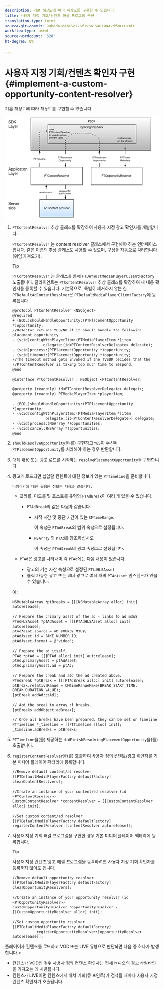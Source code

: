 ```yaml
---
description: 기본 해상도에 따라 해상도를 구현할 수 있습니다.
title: 사용자 지정 기회/컨텐츠 해결 프로그램 구현
translation-type: tm+mt
source-git-commit: 89bdda1d4bd5c126f19ba75a819942df901183d1
workflow-type: tm+mt
source-wordcount: '328'
ht-degree: 0%

---
```



# 사용자 지정 기회/컨텐츠 확인자 구현{#implement-a-custom-opportunity-content-resolver}

기본 해상도에 따라 해상도를 구현할 수 있습니다.

<!--<a id="fig_CC41E2A66BDB4115821F33737B46A09B"></a>-->

![](assets/ios_psdk_content_resolver.png)

1. `PTContentResolver` 추상 클래스를 확장하여 사용자 지정 광고 확인자를 개발합니다.

   `PTContentResolver` 는 content resolver 클래스에서 구현해야 하는 인터페이스입니다. 같은 이름의 추상 클래스도 사용할 수 있으며, 구성을 자동으로 처리합니다(위임 가져오기).

   >[!TIP]
   >
   >`PTContentResolver` 는 클래스를 통해  `PTDefaultMediaPlayerClientFactory` 노출됩니다. 클라이언트는 `PTContentResolver` 추상 클래스를 확장하여 새 내용 확인자를 등록할 수 있습니다. 기본적으로, 특별히 제거하지 않는 한 `PTDefaultAdContentResolver`은 `PTDefaultMediaPlayerClientFactory`에 등록됩니다.

   ```
   @protocol PTContentResolver <NSObject> 
   @required 
   + (BOOL)shouldHandleOpportunity:(PTPlacementOpportunity *)opportunity;  
   //Detector returns YES/NO if it should handle the following placement opportunity 
   - (void)configWithPlayerItem:(PTMediaPlayerItem *)item  
                 delegate:(id<PTContentResolverDelegate> delegate); 
   - (void)process:(PTPlacementOpportunity *)opportunity; 
   - (void)timeout:(PTPlacementOpportunity *)opportunity;  
   //The timeout method gets invoked if the TVSDK decides that the  
   //PTContentResolver is taking too much time to respond. 
   @end 
   
   @interface PTContentResolver : NSObject <PTContentResolver> 
   
   @property (readonly) id<PTContentResolverDelegate> delegate; 
   @property (readonly) PTMediaPlayerItem *playerItem; 
   
   - (BOOL)shouldHandleOpportunity:(PTPlacementOpportunity *)opportunity; 
   - (void)configWithPlayerItem:(PTMediaPlayerItem *)item  
                  delegate:(id<PTContentResolverDelegate>) delegate; 
   - (void)process:(NSArray *)opportunities; 
   - (void)cancel:(NSArray *)opportunities; 
   @end
   ```

1. `shouldResolveOpportunity`을(를) 구현하고 `YES`이 수신된 `PTPlacementOpportunity`를 처리해야 하는 경우 반환합니다.
1. 대체 내용 또는 광고 로드를 시작하는 `resolvePlacementOpportunity`을 구현합니다.
1. 광고가 로드되면 삽입할 컨텐트에 대한 정보가 있는 `PTTimeline`을 준비합니다.

       타임라인에 대한 유용한 정보는 다음과 같습니다.
   
   * 프리롤, 미드롤 및 포스트롤 유형의 `PTAdBreak`이 여러 개 있을 수 있습니다.

      * `PTAdBreak`의 값은 다음과 같습니다.

         * 시작 시간 및 중단 기간이 있는 `CMTimeRange`.

            이 속성은 `PTAdBreak`의 범위 속성으로 설정됩니다.

         * `NSArray` 의 `PTAd`를 참조하십시오.

            이 속성은 `PTAdBreak`의 광고 속성으로 설정됩니다.
   * `PTAd`은 광고를 나타내며 각 `PTAd`에는 다음 내용이 있습니다.

      * 광고의 기본 자산 속성으로 설정된 `PTAdHLSAsset`
      * 클릭 가능한 광고 또는 배너 광고로 여러 개의 `PTAdAsset` 인스턴스가 있을 수 있습니다.

   예:

   ```
   NSMutableArray *ptBreaks = [[[NSMutableArray alloc] init] autorelease]; 
   
   // Prepare the primary asset of the ad - links to ad m3u8 
   PTAdHLSAsset *ptAdAsset = [[[PTAdHLSAsset alloc] init] autorelease]; 
   ptAdAsset.source = AD_SOURCE_M3U8; 
   ptAdAsset.id = FAKE_NUMBER_ID; 
   ptAdAsset.format = @"video"; 
   
   // Prepare the ad itself. 
   PTAd *ptAd = [[[PTAd alloc] init] autorelease]; 
   ptAd.primaryAsset = ptAdAsset; 
   ptAd.primaryAsset.ad = ptAd; 
   
   // Prepare the break and add the ad created above. 
   PTAdBreak *ptBreak = [[[PTAdBreak alloc] init] autorelease]; 
   ptBreak.relativeRange = CMTimeRangeMake(BREAK_START_TIME, BREAK_DURATION_VALUE); 
   [ptBreak addAd:ptAd]; 
   
   // Add the break to array of breaks. 
   [ptBreaks addObject:adBreak]; 
   
   // Once all breaks have been prepared, they can be set on timeline 
   PTTimeline *_timeline = [[PTTimeline alloc] init]; 
   _timeline.adBreaks = ptBreaks;
   ```

1. `PTTimeline`을(를) 제공하는 `didFinishResolvingPlacementOpportunity`을(를) 호출합니다.
1. `registerContentResolver`을(를) 호출하여 사용자 정의 컨텐트/광고 확인자를 기본 미디어 플레이어 팩터리에 등록합니다.

   ```
   //Remove default content/ad resolver 
   [[PTDefaultMediaPlayerFactory defaultFactory] clearContentResolvers]; 
   
   //Create an instance of your content/ad resolver (id <PTContentResolver>) 
   CustomContentResolver *contentResolver = [[CustomContentResolver alloc] init]; 
   
   //Set custom content/ad resolver 
   [[PTDefaultMediaPlayerFactory defaultFactory] registerContentResolver:[contentResolver autorelease]];
   ```

1. 사용자 지정 기회 해결 프로그램을 구현한 경우 기본 미디어 플레이어 팩터리에 등록합니다.

   >[!TIP]
   >
   >사용자 지정 컨텐츠/광고 해결 프로그램을 등록하려면 사용자 지정 기회 확인자를 등록하지 않아도 됩니다.

   ```
   //Remove default opportunity resolver 
   [[PTDefaultMediaPlayerFactory defaultFactory] clearOpportunityResolvers]; 
   
   //Create an instance of your opportunity resolver (id <PTOpportunityResolver>) 
   CustomOpportunityResolver *opportunityResolver = [[CustomOpportunityResolver alloc] init]; 
   
   //Set custom opportunity resolver 
   [[PTDefaultMediaPlayerFactory defaultFactory]  
              registerOpportunityResolver:[opportunityResolver autorelease]];
   ```

플레이어가 컨텐츠를 로드하고 VOD 또는 LIVE 유형으로 판단되면 다음 중 하나가 발생합니다.>
* 컨텐츠가 VOD인 경우 사용자 정의 컨텐츠 확인자는 전체 비디오의 광고 타임라인을 가져오는 데 사용됩니다.
* 컨텐츠가 LIVE이면 컨텐츠에서 배치 기회(큐 포인트)가 검색될 때마다 사용자 지정 컨텐츠 확인자가 호출됩니다.
